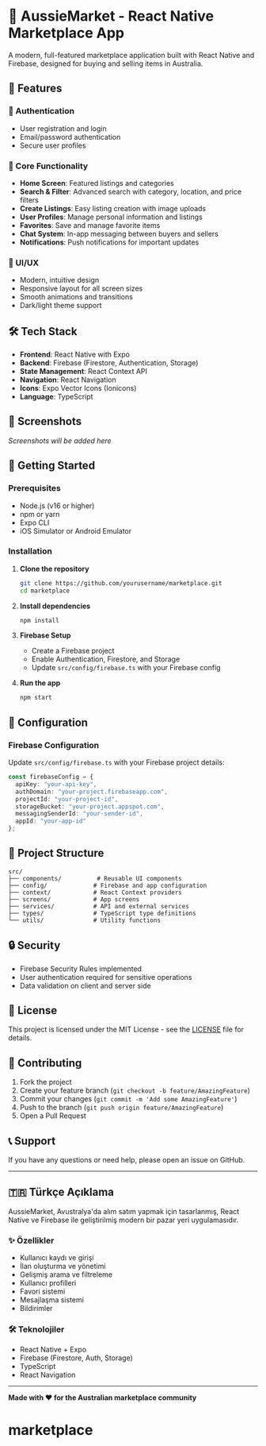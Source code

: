 # 🏪 AussieMarket - React Native Marketplace App

A modern, full-featured marketplace application built with React Native and Firebase, designed for buying and selling items in Australia.

## 🌟 Features

### 🔐 Authentication
- User registration and login
- Email/password authentication
- Secure user profiles

### 📱 Core Functionality
- **Home Screen**: Featured listings and categories
- **Search & Filter**: Advanced search with category, location, and price filters
- **Create Listings**: Easy listing creation with image uploads
- **User Profiles**: Manage personal information and listings
- **Favorites**: Save and manage favorite items
- **Chat System**: In-app messaging between buyers and sellers
- **Notifications**: Push notifications for important updates

### 🎨 UI/UX
- Modern, intuitive design
- Responsive layout for all screen sizes
- Smooth animations and transitions
- Dark/light theme support

## 🛠️ Tech Stack

- **Frontend**: React Native with Expo
- **Backend**: Firebase (Firestore, Authentication, Storage)
- **State Management**: React Context API
- **Navigation**: React Navigation
- **Icons**: Expo Vector Icons (Ionicons)
- **Language**: TypeScript

## 📱 Screenshots

*Screenshots will be added here*

## 🚀 Getting Started

### Prerequisites
- Node.js (v16 or higher)
- npm or yarn
- Expo CLI
- iOS Simulator or Android Emulator

### Installation

1. **Clone the repository**
   ```bash
   git clone https://github.com/yourusername/marketplace.git
   cd marketplace
   ```

2. **Install dependencies**
   ```bash
   npm install
   ```

3. **Firebase Setup**
   - Create a Firebase project
   - Enable Authentication, Firestore, and Storage
   - Update `src/config/firebase.ts` with your Firebase config

4. **Run the app**
   ```bash
   npm start
   ```

## 🔧 Configuration

### Firebase Configuration
Update `src/config/firebase.ts` with your Firebase project details:

```typescript
const firebaseConfig = {
  apiKey: "your-api-key",
  authDomain: "your-project.firebaseapp.com",
  projectId: "your-project-id",
  storageBucket: "your-project.appspot.com",
  messagingSenderId: "your-sender-id",
  appId: "your-app-id"
};
```

## 📁 Project Structure

```
src/
├── components/          # Reusable UI components
├── config/             # Firebase and app configuration
├── context/            # React Context providers
├── screens/            # App screens
├── services/           # API and external services
├── types/              # TypeScript type definitions
└── utils/              # Utility functions
```

## 🔒 Security

- Firebase Security Rules implemented
- User authentication required for sensitive operations
- Data validation on client and server side

## 📄 License

This project is licensed under the MIT License - see the [LICENSE](LICENSE) file for details.

## 🤝 Contributing

1. Fork the project
2. Create your feature branch (`git checkout -b feature/AmazingFeature`)
3. Commit your changes (`git commit -m 'Add some AmazingFeature'`)
4. Push to the branch (`git push origin feature/AmazingFeature`)
5. Open a Pull Request

## 📞 Support

If you have any questions or need help, please open an issue on GitHub.

---

## 🇹🇷 Türkçe Açıklama

AussieMarket, Avustralya'da alım satım yapmak için tasarlanmış, React Native ve Firebase ile geliştirilmiş modern bir pazar yeri uygulamasıdır.

### ✨ Özellikler
- Kullanıcı kaydı ve girişi
- İlan oluşturma ve yönetimi
- Gelişmiş arama ve filtreleme
- Kullanıcı profilleri
- Favori sistemi
- Mesajlaşma sistemi
- Bildirimler

### 🛠️ Teknolojiler
- React Native + Expo
- Firebase (Firestore, Auth, Storage)
- TypeScript
- React Navigation

---

**Made with ❤️ for the Australian marketplace community**
# marketplace
